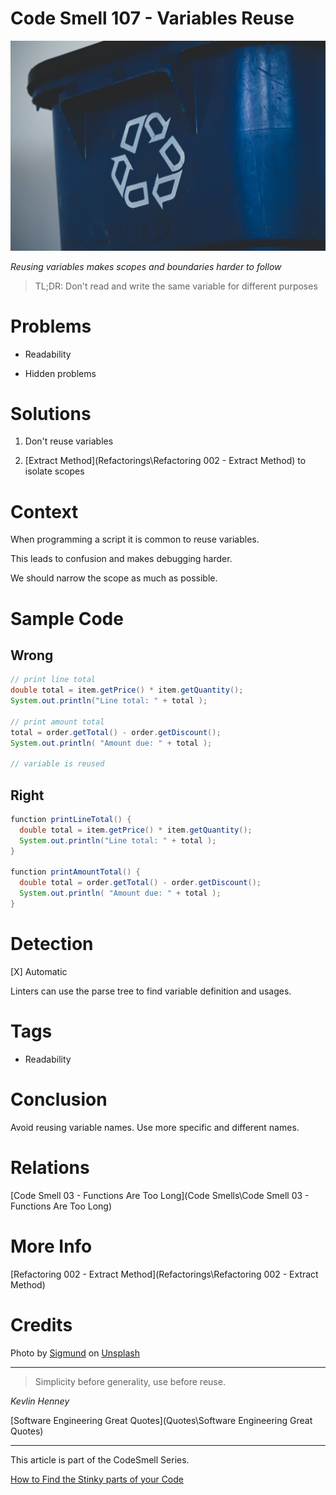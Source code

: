 # Code Smell 107 - Variables Reuse

![Code Smell 107 - Variables Reuse](sigmund-aI4RJ--Mw4I-unsplash.jpg)

*Reusing variables makes scopes and boundaries harder to follow*

> TL;DR: Don't read and write the same variable for different purposes

# Problems

- Readability

- Hidden problems

# Solutions

1. Don't reuse variables

2. [Extract Method](Refactorings\Refactoring 002 - Extract Method) to isolate scopes

# Context

When programming a script it is common to reuse variables.

This leads to confusion and makes debugging harder.

We should narrow the scope as much as possible.

# Sample Code

## Wrong

[Gist Url]: # (https://gist.github.com/mcsee/88615884493c78d45a57be565964ae5b)
```java
// print line total
double total = item.getPrice() * item.getQuantity();
System.out.println("Line total: " + total );

// print amount total 
total = order.getTotal() - order.getDiscount();
System.out.println( "Amount due: " + total );

// variable is reused
```

## Right

[Gist Url]: # (https://gist.github.com/mcsee/9657946be3bcd5a81aebc12d4ef82d0b)
```java
function printLineTotal() {
  double total = item.getPrice() * item.getQuantity();
  System.out.println("Line total: " + total );
}

function printAmountTotal() {
  double total = order.getTotal() - order.getDiscount();
  System.out.println( "Amount due: " + total );
}
```

# Detection

[X] Automatic 

Linters can use the parse tree to find variable definition and usages.

# Tags

- Readability

# Conclusion

Avoid reusing variable names. Use more specific and different names.

# Relations

[Code Smell 03 - Functions Are Too Long](Code Smells\Code Smell 03 - Functions Are Too Long)

# More Info

[Refactoring 002 - Extract Method](Refactorings\Refactoring 002 - Extract Method)

# Credits

Photo by [Sigmund](https://unsplash.com/@sigmund) on [Unsplash](https://unsplash.com/s/photos/recycle)
  
* * *

> Simplicity before generality, use before reuse.

_Kevlin Henney_
 
[Software Engineering Great Quotes](Quotes\Software Engineering Great Quotes)

* * *

This article is part of the CodeSmell Series.

[How to Find the Stinky parts of your Code]()